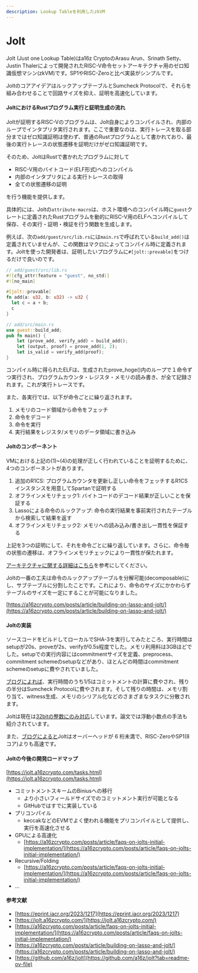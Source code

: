 ```yaml
---
description: Lookup Tableを利用したzkVM
---
```


# Jolt



Jolt (Just one Lookup Table)はa16z CryptoのArasu Arun、Srinath Setty、Justin Thalerによって開発されたRISC-V命令セットアーキテクチャ用のゼロ知識仮想マシン(zkVM)です。SP1やRISC-Zeroと比べ実装がシンプルです。

JoltのコアアイデアはルックアップテーブルとSumcheck Protocolで、それらを組み合わせることで回路サイズを抑え、証明を高速化しています。

#### JoltにおけるRustプログラム実行と証明生成の流れ

Joltが証明するRISC-Vのプログラムは、Jolt自身によりコンパイルされ、内部のループでインタプリタ実行されます。ここで重要なのは、実行トレースを取る部分まではゼロ知識証明は使わず、普通のRustプログラムとして書かれており、最後の実行トレースの状態遷移を証明だけがゼロ知識証明です。

そのため、JoltはRustで書かれたプログラムに対して

* RISC-V用のバイトコード(ELF形式)へのコンパイル
* 内部のインタプリタによる実行トレースの取得
* 全ての状態遷移の証明

を行う機能を提供します。

具体的には、Joltの`attribute-macro`は、ホスト環境へのコンパイル時に`guest`クレートに定義されたRustプログラムを動的にRISC-V用のELFへコンパイルして保存、その実行・証明・検証を行う関数を生成します。

例えば、次の`add/guest/src/lib.rs`には`main.rs`で呼ばれている`build_add()`は定義されていませんが、この関数はマクロによってコンパイル時に定義されます。Joltを使った開発者は、証明したいプログラムに`#[jolt::provable]`をつけるだけで良いのです。

```rust
// add/guest/src/lib.rs
#![cfg_attr(feature = "guest", no_std)]
#![no_main]

#[jolt::provable]
fn add(a: u32, b: u32) -> u32 {
  let c = a + b;
  c
}
```

```rust
// add/src/main.rs
use guest::build_add;
pub fn main() {
    let (prove_add, verify_add) = build_add();
    let (output, proof) = prove_add(1, 2);
    let is_valid = verify_add(proof);
}
```

コンパイル時に得られたELFは、生成されたprove\_hoge()内のループで１命令ずつ実行され、プログラムカウンタ・レジスタ・メモリの読み書き、が全て記録されます。これが実行トレースです。

また、各実行では、以下が命令ごとに繰り返されます。

1. メモリのコード領域から命令をフェッチ
2. 命令をデコード
3. 命令を実行
4. 実行結果をレジスタ/メモリのデータ領域に書き込み

#### Joltのコンポーネント

VMにおける上記の(1)\~(4)の処理が正しく行われていることを証明するために、4つのコンポーネントがあります。

1. 追加のR1CS: プログラムカウンタを更新し正しい命令をフェッチするR1CSインスタンスを用意してSpartanで証明する
2. オフラインメモリチェック1: バイトコードのデコード結果が正しいことを保証する
3. Lassoによる命令のルックアップ: 命令の実行結果を事前実行されたテーブルから検索して結果を返す
4. オフラインメモリチェック2: メモリへの読み込み/書き出し一貫性を保証する

上記を3つの証明にして、それを命令ごとに繰り返しています。さらに、命令毎の状態の遷移は、オフラインメモリチェックにより一貫性が保たれます。

[アーキテクチャに関する詳細はこちら](https://jolt.a16zcrypto.com/how/architecture.html)を参考にしてください。

Joltの一番の工夫は命令のルックアップテーブルを分解可能(decomposable)にし、サブテーブルに分割したことです。これにより、命令のサイズにかかわらずテーブルのサイズを一定にすることが可能になりました。

[https://a16zcrypto.com/posts/article/building-on-lasso-and-jolt/](https://a16zcrypto.com/posts/article/building-on-lasso-and-jolt/)

#### Joltの実装

ソースコードをビルドしてローカルでSHA-3を実行してみたところ、実行時間はsetupが20s、proveが2s、verifyが0.5s程度でした。メモリ利用料は3GBほどでした。setupでの実行内容にはcommitmentサイズを定義、preprocess、commitment schemeのsetupなどがあり、ほとんどの時間はcommitment schemeのsetupに費やされていました。

[ブログによれば](https://a16zcrypto.com/posts/article/faqs-on-jolts-initial-implementation/)、実行時間のうち1/5はコミットメントの計算に費やされ、残りの半分はSumcheck Protocolに費やされます。そして残りの時間は、メモリ割り当て、witness生成、メモリのシリアル化などのさまざまなタスクに分散されます。

Joltは現在は[32bitの整数にのみ対応](https://a16zcrypto.com/posts/article/building-jolt/)しています。論文では浮動小数点の手法も紹介されています。

また、[ブログによると](https://a16zcrypto.com/posts/article/building-jolt/)Joltはオーバーヘッドが 6 桁未満で、RISC-ZeroやSP1(8コア)よりも高速です。

#### Joltの今後の開発ロードマップ

[https://jolt.a16zcrypto.com/tasks.html](https://jolt.a16zcrypto.com/tasks.html)

* コミットメントスキームのBiniusへの移行
  * より小さいフィールドサイズでのコミットメント実行が可能となる
  * GitHubではすでに実装している
* プリコンパイル
  * keccakなどのEVMでよく使われる機能をプリコンパイルとして提供し、実行を高速化させる
* GPUによる高速化
  * [https://a16zcrypto.com/posts/article/faqs-on-jolts-initial-implementation/](https://a16zcrypto.com/posts/article/faqs-on-jolts-initial-implementation/)
* Recursive/Folding
  * [https://a16zcrypto.com/posts/article/faqs-on-jolts-initial-implementation/](https://a16zcrypto.com/posts/article/faqs-on-jolts-initial-implementation/)
* ...

#### 参考文献

* [https://eprint.iacr.org/2023/1217](https://eprint.iacr.org/2023/1217)
* [https://jolt.a16zcrypto.com/](https://jolt.a16zcrypto.com/)
* [https://a16zcrypto.com/posts/article/faqs-on-jolts-initial-implementation/](https://a16zcrypto.com/posts/article/faqs-on-jolts-initial-implementation/)
* [https://a16zcrypto.com/posts/article/building-on-lasso-and-jolt/](https://a16zcrypto.com/posts/article/building-on-lasso-and-jolt/)
* [https://github.com/a16z/jolt](https://github.com/a16z/jolt?tab=readme-ov-file)
